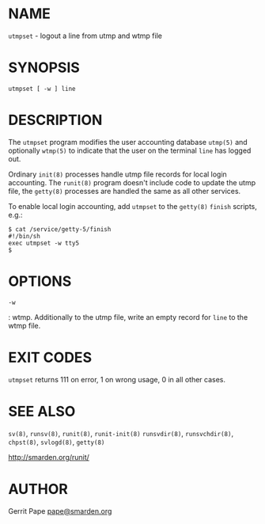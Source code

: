 <!-- -*- fill-column: 80 -*- -->

# NAME

`utmpset` - logout a line from utmp and wtmp file

# SYNOPSIS

`utmpset [ -w ] line`

# DESCRIPTION

The `utmpset` program modifies the user accounting database `utmp(5)` and
optionally `wtmp(5)` to indicate that the user on the terminal `line` has logged
out.

Ordinary `init(8)` processes handle utmp file records for local login
accounting. The `runit(8)` program doesn't include code to update the utmp file,
the `getty(8)` processes are handled the same as all other services.

To enable local login accounting, add `utmpset` to the `getty(8)` `finish`
scripts, e.g.:

```
$ cat /service/getty-5/finish
#!/bin/sh
exec utmpset -w tty5
$
```

# OPTIONS

`-w`

:   wtmp. Additionally to the utmp file, write an empty record for `line` to the
    wtmp file.

# EXIT CODES

`utmpset` returns 111 on error, 1 on wrong usage, 0 in all other cases.

# SEE ALSO

`sv(8)`, `runsv(8)`, `runit(8)`, `runit-init(8)` `runsvdir(8)`, `runsvchdir(8)`,
`chpst(8)`, `svlogd(8)`, `getty(8)`

http://smarden.org/runit/

# AUTHOR

Gerrit Pape <pape@smarden.org>
